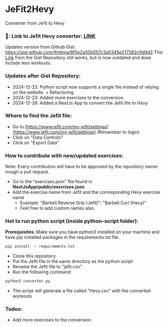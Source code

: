 # JeFit2Hevy

Converter from Jefit to Hevy

### 🌟: Link to Jefit Hevy converter: [LINK](https://jefit2hevy.vercel.app/)

Updates version from Github Gist: https://gist.github.com/jfmlima/8f5e2a50b557c3a0345e217382c9d9d3
This [Link](https://workout-converter.fly.dev/) from the Gist Repository still works, but is now outdated and does include less workouts.

### Updates after Gist Repository:
- 2024-12-22: Python script now supports a single file instead of relying on the website. + Refactoring
- 2024-12-23: Added more exercises to the conversion
- 2024-12-26: Added a NextJs App to convert the Jefit file to Hevy

### Where to find the Jefit file:
- Go to [https://www.jefit.com/my-jefit/settings](https://www.jefit.com/my-jefit/settings) (Remember to login)
- Click on "Data Controls"
- Click on "Export Data"

### How to contribute with new/updated exercises:
Note: Every contribution will have to be approved by the repository owner trough a pull request.
- Go to the "exercises.json" file found in **NextJsApp/public/exercises.json**
- Add the exercise name from Jefit and the corresponding Hevy exercise name
   - Example: "Barbell Reverse Grip (Jefit)": "Barbell Curl (Hevy)" 
   - Feel free to add custom names also.

### Hot to run python script (inside python-script folder):
**Prerequisites**: Make sure you have python3 installed on your machine and have pip installed packages in the requirements.txt file.
```bash
pip install -r requirements.txt
```

- Clone this repository
- Put the Jefit file in the same directory as the python script
- Rename the Jefit file to "jefit.csv"
- Run the following command:
```bash
python3 converter.py
```
- The script will generate a file called "Hevy.csv" with the converted workouts

### Todos:
- Add more exercises to the conversion